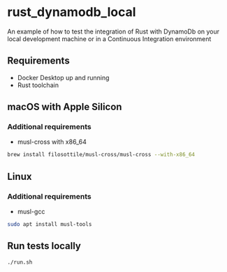 # rust_dynamodb_local
An example of how to test the integration of Rust with DynamoDb on your local development machine or in a Continuous Integration environment

## Requirements

* Docker Desktop up and running
* Rust toolchain

## macOS with Apple Silicon

### Additional requirements

* musl-cross with x86_64
```bash
brew install filosottile/musl-cross/musl-cross --with-x86_64
```

## Linux

### Additional requirements

* musl-gcc
```bash
sudo apt install musl-tools
```

## Run tests locally

```bash
./run.sh
```
